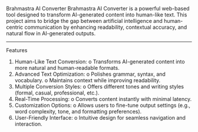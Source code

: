 Brahmastra AI Converter
Brahmastra AI Converter is a powerful web-based tool designed to transform AI-generated content into human-like text. This project aims to bridge the gap between artificial intelligence and human-centric communication by enhancing readability, contextual accuracy, and natural flow in AI-generated outputs.
________________________________________
Features
1.	Human-Like Text Conversion:
o	Transforms AI-generated content into more natural and human-readable formats.
2.	Advanced Text Optimization:
o	Polishes grammar, syntax, and vocabulary.
o	Maintains context while improving readability.
3.	Multiple Conversion Styles:
o	Offers different tones and writing styles (formal, casual, professional, etc.).
4.	Real-Time Processing:
o	Converts content instantly with minimal latency.
5.	Customization Options:
o	Allows users to fine-tune output settings (e.g., word complexity, tone, and formatting preferences).
6.	User-Friendly Interface:
o	Intuitive design for seamless navigation and interaction.
